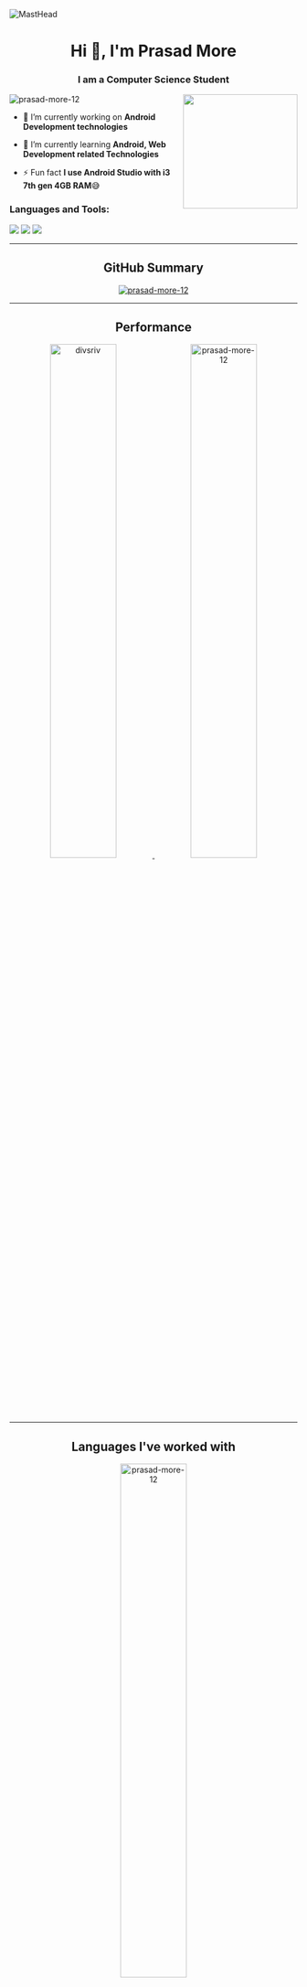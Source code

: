 ![MastHead](https://user-images.githubusercontent.com/69249461/197400478-37751b5c-5e76-4dad-876c-e34a2d3f5070.gif)
<h1 align="center">Hi 👋, I'm Prasad More</h1>
<h3 align="center">I am a Computer Science Student</h3>
<image align="right" width="200"  ult="Octodex" src="https://user-images.githubusercontent.com/69249461/197401559-be13c8e9-6b9a-416c-ab34-ebbac090cceb.gif">

<p align="left"> <img src="https://komarev.com/ghpvc/?username=prasad-more-12&label=Profile%20views&color=0e75b6&style=flat" alt="prasad-more-12" /> </p>

- 🔭 I’m currently working on **Android Development technologies**

- 🌱 I’m currently learning **Android, Web Development related Technologies**

- ⚡ Fun fact **I use Android Studio with i3 7th gen 4GB RAM**:sweat_smile:


<!-- <p align="left">
</p> -->

<h3 align="left">Languages and Tools:</h3>
<img src="https://skillicons.dev/icons?i=java,kotlin,flutter,dart,c,cpp,py,js,html,css,jquery" />
<img src="https://skillicons.dev/icons?i=androidstudio,vscode,eclipse,visualstudio,github,git,idea,postman,bash"/>
<img src="https://skillicons.dev/icons?i=firebase,mysql,sqlite"/>
<!-- <p align="center"> <a href="https://developer.android.com" target="_blank" rel="noreferrer"> 
<img src="https://raw.githubusercontent.com/devicons/devicon/master/icons/android/android-original-wordmark.svg" alt="android" width="40" height="40"/> </a> <a href="https://www.cprogramming.com/" target="_blank" rel="noreferrer"> <img src="https://raw.githubusercontent.com/devicons/devicon/master/icons/c/c-original.svg" alt="c" width="40" height="40"/> </a> <a href="https://www.w3schools.com/cpp/" target="_blank" rel="noreferrer"> <img src="https://raw.githubusercontent.com/devicons/devicon/master/icons/cplusplus/cplusplus-original.svg" alt="cplusplus" width="40" height="40"/> </a> <a href="https://www.w3schools.com/css/" target="_blank" rel="noreferrer"> <img src="https://raw.githubusercontent.com/devicons/devicon/master/icons/css3/css3-original-wordmark.svg" alt="css3" width="40" height="40"/> </a> <a href="https://firebase.google.com/" target="_blank" rel="noreferrer"> <img src="https://www.vectorlogo.zone/logos/firebase/firebase-icon.svg" alt="firebase" width="40" height="40"/> </a> <a href="https://git-scm.com/" target="_blank" rel="noreferrer"> <img src="https://www.vectorlogo.zone/logos/git-scm/git-scm-icon.svg" alt="git" width="40" height="40"/> </a> <a href="https://www.w3.org/html/" target="_blank" rel="noreferrer"> <img src="https://raw.githubusercontent.com/devicons/devicon/master/icons/html5/html5-original-wordmark.svg" alt="html5" width="40" height="40"/> </a> <a href="https://www.java.com" target="_blank" rel="noreferrer"> <img src="https://raw.githubusercontent.com/devicons/devicon/master/icons/java/java-original.svg" alt="java" width="40" height="40"/> </a> <a href="https://developer.mozilla.org/en-US/docs/Web/JavaScript" target="_blank" rel="noreferrer"> <img src="https://raw.githubusercontent.com/devicons/devicon/master/icons/javascript/javascript-original.svg" alt="javascript" width="40" height="40"/> </a> <a href="https://kotlinlang.org" target="_blank" rel="noreferrer"> <img src="https://www.vectorlogo.zone/logos/kotlinlang/kotlinlang-icon.svg" alt="kotlin" width="40" height="40"/> </a> <a href="https://www.mysql.com/" target="_blank" rel="noreferrer"> <img src="https://raw.githubusercontent.com/devicons/devicon/master/icons/mysql/mysql-original-wordmark.svg" alt="mysql" width="40" height="40"/> </a> <a href="https://www.python.org" target="_blank" rel="noreferrer"> <img src="https://raw.githubusercontent.com/devicons/devicon/master/icons/python/python-original.svg" alt="python" width="40" height="40"/> </a> <a href="https://www.sqlite.org/" target="_blank" rel="noreferrer"> <img src="https://www.vectorlogo.zone/logos/sqlite/sqlite-icon.svg" alt="sqlite" width="40" height="40"/> </a> </p> -->

---

<h2 align='center'>GitHub Summary</h2>

<p align='center'><a href="https://github.com/divsriv">
  <img src="https://github-profile-summary-cards.vercel.app/api/cards/profile-details?username=prasad-more-12&theme=github_dark" alt="prasad-more-12" />
</a></p>


---

 <h2 align='center'>Performance</h2>

<p align='center'><a href="https://github.com/prasad-more-12">
  <img width="48%" src="https://github-readme-streak-stats.herokuapp.com/?user=prasad-more-12&theme=dark&" alt="divsriv" alt="prasad-more-12" />
  <img width="48%" src="https://github-readme-stats.vercel.app/api?username=prasad-more-12&theme=dark&show_icons=true&locale=en" alt="prasad-more-12" />
</a></p>

--- 

<h2 align='center'>Languages I've worked with</h2>

<p align='center'>
  <img width="48%" src="https://github-readme-stats.vercel.app/api/top-langs?username=prasad-more-12&theme=dark&show_icons=true&locale=en&layout=compact&langs_count=5" alt="prasad-more-12" />
<!--   <img height="200px" width="510px" src="https://github-profile-summary-cards.vercel.app/api/cards/profile-details?username=prasad-more-12&theme=github_dark" alt="prasad-more-12" /> -->
</p>

---

![Activity Graph](https://activity-graph.herokuapp.com/graph?username=prasad-more-12&theme=react-dark&hide_border=true&custom_title=Prasad%20More's%20Last%2030%20Days%20Contributions%20Graph&bg_color=0d1117&area_color=1f6fea&line=3399ff&point=ffffff&color=fefefe)

---
